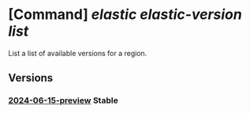 # [Command] _elastic elastic-version list_

List a list of available versions for a region.

## Versions

### [2024-06-15-preview](/Resources/mgmt-plane/L3N1YnNjcmlwdGlvbnMve30vcHJvdmlkZXJzL21pY3Jvc29mdC5lbGFzdGljL2VsYXN0aWN2ZXJzaW9ucw==/2024-06-15-preview.xml) **Stable**

<!-- mgmt-plane /subscriptions/{}/providers/microsoft.elastic/elasticversions 2024-06-15-preview -->
